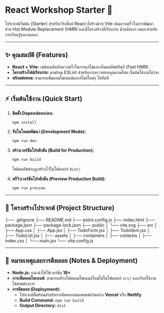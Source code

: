 # React Workshop Starter 🚀

โปรเจกต์เริ่มต้น (Starter) สำหรับเวิร์กช็อป React ที่สร้างด้วย Vite เน้นความเร็วในการพัฒนาด้วย Hot Module Replacement (HMR) และมีโครงสร้างที่เรียบง่าย น้ำหนักเบา เหมาะสำหรับการเรียนรู้และทดลอง

---

## ✨ คุณสมบัติ (Features)

* **React + Vite:** เพลิดเพลินกับความเร็วในการแก้ไขและเห็นผลลัพธ์ทันที (Fast HMR)
* **โครงสร้างไฟล์เรียบง่าย:** มาพร้อม ESLint สำหรับการตรวจสอบคุณภาพโค้ด เริ่มต้นใช้งานได้ง่าย
* **พร้อมต่อยอด:** สามารถเพิ่มคอมโพเนนต์และสไตล์ใหม่ๆ ได้ทันที

---

## ⚡️ เริ่มต้นใช้งาน (Quick Start)

1.  **ติดตั้ง Dependencies:**
    ```bash
    npm install
    ```

2.  **รันในโหมดพัฒนา (Development Mode):**
    ```bash
    npm run dev
    ```

3.  **สร้างเวอร์ชันโปรดักชัน (Build for Production):**
    ```bash
    npm run build
    ```
    ไฟล์ผลลัพธ์จะถูกสร้างไว้ในโฟลเดอร์ `dist/`

4.  **พรีวิวเวอร์ชันโปรดักชัน (Preview Production Build):**
    ```bash
    npm run preview
    ```

---

## 📂 โครงสร้างโปรเจกต์ (Project Structure)

├── .gitignore
├── README.md
├── eslint.config.js
├── index.html
├── package.json
├── package-lock.json
├── public
│   └── vite.svg
├── src
│   ├── App.css
│   ├── App.jsx
│   ├── TodoForm.jsx
│   ├── TodoItem.jsx
│   ├── TodoList.jsx
│   ├── assets
│   ├── containers
│   ├── contexts
│   ├── index.css
│   └── main.jsx
└── vite.config.js  

---

## 📝 หมายเหตุและการดีพลอย (Notes & Deployment)

* **Node.js:** แนะนำให้ใช้เวอร์ชัน **18+**
* **การเพิ่มคอมโพเนนต์:** สามารถสร้างไฟล์คอมโพเนนต์ใหม่ได้ในโฟลเดอร์ `src/` และเรียกใช้งานได้ตามต้องการ
* **การดีพลอย (Deployment):**
    * โปรเจกต์นี้พร้อมสำหรับการดีพลอยบนแพลตฟอร์มอย่าง **Vercel** หรือ **Netlify**
    * **Build Command:** `npm run build`
    * **Output Directory:** `dist`
